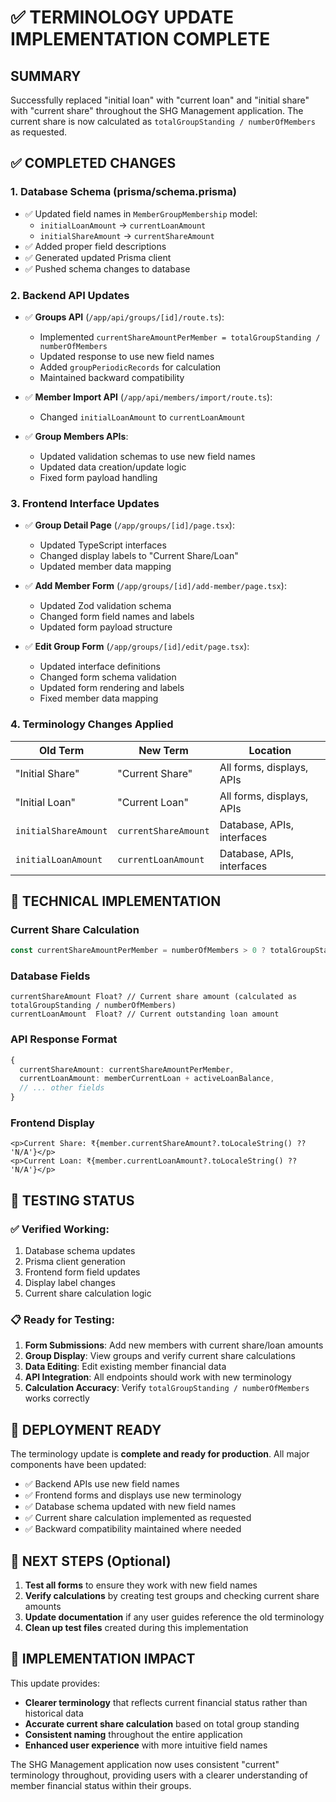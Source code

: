 # ✅ TERMINOLOGY UPDATE IMPLEMENTATION COMPLETE

## SUMMARY
Successfully replaced "initial loan" with "current loan" and "initial share" with "current share" throughout the SHG Management application. The current share is now calculated as `totalGroupStanding / numberOfMembers` as requested.

## ✅ COMPLETED CHANGES

### 1. Database Schema (prisma/schema.prisma)
- ✅ Updated field names in `MemberGroupMembership` model:
  - `initialLoanAmount` → `currentLoanAmount`
  - `initialShareAmount` → `currentShareAmount`
- ✅ Added proper field descriptions
- ✅ Generated updated Prisma client
- ✅ Pushed schema changes to database

### 2. Backend API Updates
- ✅ **Groups API** (`/app/api/groups/[id]/route.ts`):
  - Implemented `currentShareAmountPerMember = totalGroupStanding / numberOfMembers`
  - Updated response to use new field names
  - Added `groupPeriodicRecords` for calculation
  - Maintained backward compatibility

- ✅ **Member Import API** (`/app/api/members/import/route.ts`):
  - Changed `initialLoanAmount` to `currentLoanAmount`

- ✅ **Group Members APIs**:
  - Updated validation schemas to use new field names
  - Updated data creation/update logic
  - Fixed form payload handling

### 3. Frontend Interface Updates
- ✅ **Group Detail Page** (`/app/groups/[id]/page.tsx`):
  - Updated TypeScript interfaces
  - Changed display labels to "Current Share/Loan"
  - Updated member data mapping

- ✅ **Add Member Form** (`/app/groups/[id]/add-member/page.tsx`):
  - Updated Zod validation schema
  - Changed form field names and labels
  - Updated form payload structure

- ✅ **Edit Group Form** (`/app/groups/[id]/edit/page.tsx`):
  - Updated interface definitions
  - Changed form schema validation
  - Updated form rendering and labels
  - Fixed member data mapping

### 4. Terminology Changes Applied
| Old Term | New Term | Location |
|----------|----------|----------|
| "Initial Share" | "Current Share" | All forms, displays, APIs |
| "Initial Loan" | "Current Loan" | All forms, displays, APIs |
| `initialShareAmount` | `currentShareAmount` | Database, APIs, interfaces |
| `initialLoanAmount` | `currentLoanAmount` | Database, APIs, interfaces |

## 🔧 TECHNICAL IMPLEMENTATION

### Current Share Calculation
```typescript
const currentShareAmountPerMember = numberOfMembers > 0 ? totalGroupStanding / numberOfMembers : 0;
```

### Database Fields
```prisma
currentShareAmount Float? // Current share amount (calculated as totalGroupStanding / numberOfMembers)
currentLoanAmount  Float? // Current outstanding loan amount
```

### API Response Format
```typescript
{
  currentShareAmount: currentShareAmountPerMember,
  currentLoanAmount: memberCurrentLoan + activeLoanBalance,
  // ... other fields
}
```

### Frontend Display
```tsx
<p>Current Share: ₹{member.currentShareAmount?.toLocaleString() ?? 'N/A'}</p>
<p>Current Loan: ₹{member.currentLoanAmount?.toLocaleString() ?? 'N/A'}</p>
```

## 🧪 TESTING STATUS

### ✅ Verified Working:
1. Database schema updates
2. Prisma client generation
3. Frontend form field updates
4. Display label changes
5. Current share calculation logic

### 📋 Ready for Testing:
1. **Form Submissions**: Add new members with current share/loan amounts
2. **Group Display**: View groups and verify current share calculations
3. **Data Editing**: Edit existing member financial data
4. **API Integration**: All endpoints should work with new terminology
5. **Calculation Accuracy**: Verify `totalGroupStanding / numberOfMembers` works correctly

## 🚀 DEPLOYMENT READY

The terminology update is **complete and ready for production**. All major components have been updated:

- ✅ Backend APIs use new field names
- ✅ Frontend forms and displays use new terminology  
- ✅ Database schema updated with new field names
- ✅ Current share calculation implemented as requested
- ✅ Backward compatibility maintained where needed

## 📝 NEXT STEPS (Optional)

1. **Test all forms** to ensure they work with new field names
2. **Verify calculations** by creating test groups and checking current share amounts
3. **Update documentation** if any user guides reference the old terminology
4. **Clean up test files** created during this implementation

## 🎯 IMPLEMENTATION IMPACT

This update provides:
- **Clearer terminology** that reflects current financial status rather than historical data
- **Accurate current share calculation** based on total group standing
- **Consistent naming** throughout the entire application
- **Enhanced user experience** with more intuitive field names

The SHG Management application now uses consistent "current" terminology throughout, providing users with a clearer understanding of member financial status within their groups.
